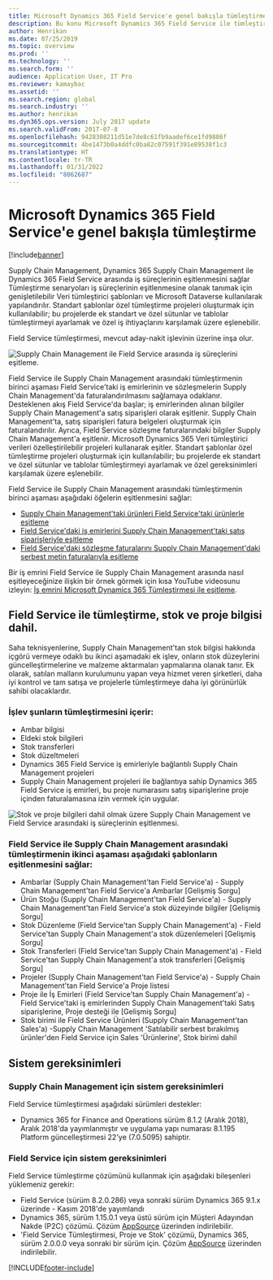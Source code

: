 ```yaml
---
title: Microsoft Dynamics 365 Field Service'e genel bakışla tümleştirme
description: Bu konu Microsoft Dynamics 365 Field Service ile tümleştirme hakkında bilgi sağlar.
author: Henrikan
ms.date: 07/25/2019
ms.topic: overview
ms.prod: ''
ms.technology: ''
ms.search.form: ''
audience: Application User, IT Pro
ms.reviewer: kamaybac
ms.assetid: ''
ms.search.region: global
ms.search.industry: ''
ms.author: henrikan
ms.dyn365.ops.version: July 2017 update
ms.search.validFrom: 2017-07-8
ms.openlocfilehash: 9428308211d51e7de8c61fb9aadef6ce1fd9886f
ms.sourcegitcommit: 4be1473b0a4ddfc0ba82c07591f391e89538f1c3
ms.translationtype: HT
ms.contentlocale: tr-TR
ms.lasthandoff: 01/31/2022
ms.locfileid: "8062687"
---
```

# <a name="integration-with-microsoft-dynamics-365-field-service-overview"></a>Microsoft Dynamics 365 Field Service'e genel bakışla tümleştirme

[!include[banner](../includes/banner.md)]



Supply Chain Management, Dynamics 365 Supply Chain Management ile Dynamics 365 Field Service arasında iş süreçlerinin eşitlenmesini sağlar Tümleştirme senaryoları iş süreçlerinin eşitlenmesine olanak tanımak için genişletilebilir Veri tümleştirici şablonları ve Microsoft Dataverse kullanılarak yapılandırılır.
Standart şablonlar özel tümleştirme projeleri oluşturmak için kullanılabilir; bu projelerde ek standart ve özel sütunlar ve tablolar tümleştirmeyi ayarlamak ve özel iş ihtiyaçlarını karşılamak üzere eşlenebilir. 

Field Service tümleştirmesi, mevcut aday-nakit işlevinin üzerine inşa olur.

![Supply Chain Management ile Field Service arasında iş süreçlerini eşitleme.](./media/field-service-integration.png)

Field Service ile Supply Chain Management arasındaki tümleştirmenin birinci aşaması Field Service'taki iş emirlerinin ve sözleşmelerin Supply Chain Management'da faturalandırılmasını sağlamaya odaklanır. Desteklenen akış Field Service'da başlar; iş emirlerinden alınan bilgiler Supply Chain Management'a satış siparişleri olarak eşitlenir. Supply Chain Management'ta, satış siparişleri fatura belgeleri oluşturmak için faturalandırılır. Ayrıca, Field Service sözleşme faturalarındaki bilgiler Supply Chain Management'a eşitlenir. Microsoft Dynamics 365 Veri tümleştirici verileri özelleştirilebilir projeleri kullanarak eşitler. Standart şablonlar özel tümleştirme projeleri oluşturmak için kullanılabilir; bu projelerde ek standart ve özel sütunlar ve tablolar tümleştirmeyi ayarlamak ve özel gereksinimleri karşılamak üzere eşlenebilir.

Field Service ile Supply Chain Management arasındaki tümleştirmenin birinci aşaması aşağıdaki öğelerin eşitlenmesini sağlar:

- [Supply Chain Management'taki ürünleri Field Service'taki ürünlerle eşitleme](field-service-product.md)
- [Field Service'daki iş emirlerini Supply Chain Management'taki satış siparişleriyle eşitleme](field-service-work-order.md)
- [Field Service'daki sözleşme faturalarını Supply Chain Management'daki serbest metin faturalarıyla eşitleme](field-service-invoice.md)

Bir iş emrini Field Service ile Supply Chain Management arasında nasıl eşitleyeceğinize ilişkin bir örnek görmek için kısa YouTube videosunu izleyin: [İş emrini Microsoft Dynamics 365 Tümleştirmesi ile eşitleme](https://www.youtube.com/watch?v=46ylO7raZAo).

## <a name="integration-with-field-service-including-inventory-and-project-information"></a>Field Service ile tümleştirme, stok ve proje bilgisi dahil.

Saha teknisyenlerine, Supply Chain Management'tan stok bilgisi hakkında içgörü vermeye odaklı bu ikinci aşamadaki ek işlev, onların stok düzeylerini güncelleştirmelerine ve malzeme aktarmaları yapmalarına olanak tanır. Ek olarak, satılan malların kurulumunu yapan veya hizmet veren şirketleri, daha iyi kontrol ve tam satışa ve projelerle tümleştirmeye daha iyi görünürlük sahibi olacaklardır.

### <a name="functionality-includes-integration-of"></a>İşlev şunların tümleştirmesini içerir:
- Ambar bilgisi
- Eldeki stok bilgileri
- Stok transferleri
- Stok düzeltmeleri
- Dynamics 365 Field Service iş emirleriyle bağlantılı Supply Chain Management projeleri
- Supply Chain Management projeleri ile bağlantıya sahip Dynamics 365 Field Service iş emirleri, bu proje numarasını satış siparişlerine proje içinden faturalamasına izin vermek için uygular. 

![Stok ve proje bilgileri dahil olmak üzere Supply Chain Management ve Field Service arasındaki iş süreçlerinin eşitlenmesi.](./media/FSv2overview.png)

### <a name="the-second-phase-of-the-integration-between-field-service-and-supply-chain-management-enables-synchronization-with-the-following-templates"></a>Field Service ile Supply Chain Management arasındaki tümleştirmenin ikinci aşaması aşağıdaki şablonların eşitlenmesini sağlar:
- Ambarlar (Supply Chain Management'tan Field Service'a) - Supply Chain Management'tan Field Service'a Ambarlar [Gelişmiş Sorgu] 
- Ürün Stoğu (Supply Chain Management'tan Field Service'a) - Supply Chain Management'tan Field Service'a stok düzeyinde bilgiler [Gelişmiş Sorgu] 
- Stok Düzenleme (Field Service'tan Supply Chain Management'a) - Field Service'tan Supply Chain Management'a stok düzenlemeleri [Gelişmiş Sorgu] 
- Stok Transferleri (Field Service'tan Supply Chain Management'a) - Field Service'tan Supply Chain Management'a stok transferleri [Gelişmiş Sorgu] 
- Projeler (Supply Chain Management'tan Field Service'a) - Supply Chain Management'tan Field Service'a Proje listesi 
- Proje ile İş Emirleri (Field Service'tan Supply Chain Management'a) - Field Service'taki iş emirlerinden Supply Chain Management'taki Satış siparişlerine, Proje desteği ile [Gelişmiş Sorgu] 
- Stok birimi ile Field Service Ürünleri (Supply Chain Management'tan Sales'a) -Supply Chain Management 'Satılabilir serbest bırakılmış ürünler'den Field Service için Sales 'Ürünlerine', Stok birimi dahil 

## <a name="system-requirements"></a>Sistem gereksinimleri

### <a name="system-requirements-for-supply-chain-management"></a>Supply Chain Management için sistem gereksinimleri
Field Service tümleştirmesi aşağıdaki sürümleri destekler:

- Dynamics 365 for Finance and Operations sürüm 8.1.2 (Aralık 2018), Aralık 2018'da yayımlanmıştır ve uygulama yapı numarası 8.1.195 Platform güncelleştirmesi 22'ye (7.0.5095) sahiptir. 

### <a name="system-requirements-for-field-service"></a>Field Service için sistem gereksinimleri
Field Service tümleştirme çözümünü kullanmak için aşağıdaki bileşenleri yüklemeniz gerekir:

- Field Service (sürüm 8.2.0.286) veya sonraki sürüm Dynamics 365 9.1.x üzerinde - Kasım 2018'de yayımlandı
- Dynamics 365, sürüm 1.15.0.1 veya üstü sürüm için Müşteri Adayından Nakde (P2C) çözümü. Çözüm [AppSource](https://appsource.microsoft.com/product/dynamics-365/mscrm.c7a48b40-eed3-4d67-93ba-f2364281feb3) üzerinden indirilebilir.
- 'Field Service Tümleştirmesi, Proje ve Stok' çözümü, Dynamics 365, sürüm 2.0.0.0 veya sonraki bir sürüm için. Çözüm [AppSource](https://appsource.microsoft.com/product/dynamics-365/mscrm.p2cfieldserviceintegrationv2) üzerinden indirilebilir.


[!INCLUDE[footer-include](../../includes/footer-banner.md)]